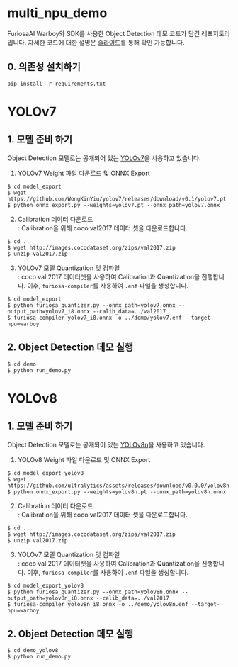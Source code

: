 # multi_npu_demo
FuriosaAI Warboy와 SDK를 사용한 Object Detection 데모 코드가 담긴 레포지토리입니다.
자세한 코드에 대한 설명은 [슬라이드]()를 통해 확인 가능합니다.

## 0. 의존성 설치하기
```shell
pip install -r requirements.txt
```

# YOLOv7

## 1. 모델 준비 하기
Object Detection 모델로는 공개되어 있는 [YOLOv7](https://github.com/WongKinYiu/yolov7)을 사용하고 있습니다.
1. YOLOv7 Weight 파일 다운로드 및 ONNX Export
```
$ cd model_export
$ wget https://github.com/WongKinYiu/yolov7/releases/download/v0.1/yolov7.pt
$ python onnx_export.py --weights=yolov7.pt --onnx_path=yolov7.onnx
```
2. Calibration 데이터 다운로드<br/>
: Calibration을 위해 coco val2017 데이터 셋을 다운로드합니다.
```
$ cd ..
$ wget http://images.cocodataset.org/zips/val2017.zip
$ unzip val2017.zip
```

3. YOLOv7 모델 Quantization 및 컴파일<br/>
  : coco val 2017 데이터셋을 사용하여 Calibration과 Quantization을 진행합니다. 이후, ```furiosa-compiler```를 사용하여 ```.enf``` 파일을 생성합니다.
```
$ cd model_export
$ python furiosa_quantizer.py --onnx_path=yolov7.onnx --output_path=yolov7_i8.onnx --calib_data=../val2017
$ furiosa-compiler yolov7_i8.onnx -o ../demo/yolov7.enf --target-npu=warboy
```

## 2. Object Detection 데모 실행
```
$ cd demo
$ python run_demo.py
```

# YOLOv8

## 1. 모델 준비 하기
Object Detection 모델로는 공개되어 있는 [YOLOv8n](https://github.com/ultralytics/ultralytics)을 사용하고 있습니다.
1. YOLOv8 Weight 파일 다운로드 및 ONNX Export
```
$ cd model_export_yolov8
$ wget https://github.com/ultralytics/assets/releases/download/v0.0.0/yolov8n.pt
$ python onnx_export.py --weights=yolov8n.pt --onnx_path=yolov8n.onnx
```
2. Calibration 데이터 다운로드<br/>
: Calibration을 위해 coco val2017 데이터 셋을 다운로드합니다.
```
$ cd ..
$ wget http://images.cocodataset.org/zips/val2017.zip
$ unzip val2017.zip
```

3. YOLOv7 모델 Quantization 및 컴파일<br/>
  : coco val 2017 데이터셋을 사용하여 Calibration과 Quantization을 진행합니다. 이후, ```furiosa-compiler```를 사용하여 ```.enf``` 파일을 생성합니다.
```
$ cd model_export_yolov8
$ python furiosa_quantizer.py --onnx_path=yolov8n.onnx --output_path=yolov8n_i8.onnx --calib_data=../val2017
$ furiosa-compiler yolov8n_i8.onnx -o ../demo/yolov8n.enf --target-npu=warboy
```

## 2. Object Detection 데모 실행
```
$ cd demo_yolov8
$ python run_demo.py
```
